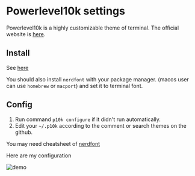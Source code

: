 # Powerlevel10k settings

Powerlevel10k is a highly customizable theme of terminal. The official website is [here](https://github.com/romkatv/powerlevel10k).

## Install

See [here](https://github.com/romkatv/powerlevel10k?tab=readme-ov-file#installation)

You should also install `nerdfont` with your package manager. (macos user can use `homebrew` or `macport`) and set it to terminal font.

## Config

1. Run command `p10k configure` if it didn't run automatically.
2. Edit your `~/.p10k` according to the comment or search themes on the github.

You may need cheatsheet of [nerdfont](https://www.nerdfonts.com/)

Here are my configuration

![demo](../pic/demo.jpg)
